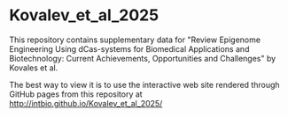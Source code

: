 # Kovalev_et_al_2025

This repository contains supplementary data for 
"Review Epigenome Engineering Using dCas-systems for Biomedical Applications and Biotechnology: Current Achievements, Opportunities and Challenges" by Kovales et al.

The best way to view it is to use the interactive web site rendered through GitHub pages from this repository at http://intbio.github.io/Kovalev_et_al_2025/
